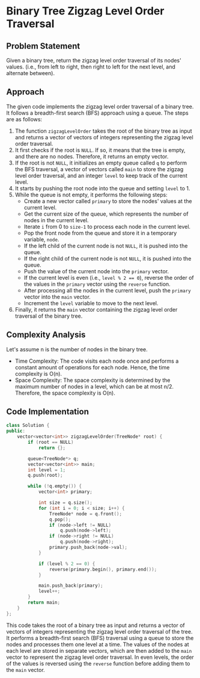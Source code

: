 
# Binary Tree Zigzag Level Order Traversal

## Problem Statement

Given a binary tree, return the zigzag level order traversal of its nodes' values. (i.e., from left to right, then right to left for the next level, and alternate between).

## Approach

The given code implements the zigzag level order traversal of a binary tree. It follows a breadth-first search (BFS) approach using a queue. The steps are as follows:

1. The function `zigzagLevelOrder` takes the root of the binary tree as input and returns a vector of vectors of integers representing the zigzag level order traversal.
2. It first checks if the root is `NULL`. If so, it means that the tree is empty, and there are no nodes. Therefore, it returns an empty vector.
3. If the root is not `NULL`, it initializes an empty queue called `q` to perform the BFS traversal, a vector of vectors called `main` to store the zigzag level order traversal, and an integer `level` to keep track of the current level.
4. It starts by pushing the root node into the queue and setting `level` to 1.
5. While the queue is not empty, it performs the following steps:
   - Create a new vector called `primary` to store the nodes' values at the current level.
   - Get the current size of the queue, which represents the number of nodes in the current level.
   - Iterate `i` from 0 to `size-1` to process each node in the current level.
   - Pop the front node from the queue and store it in a temporary variable, `node`.
   - If the left child of the current node is not `NULL`, it is pushed into the queue.
   - If the right child of the current node is not `NULL`, it is pushed into the queue.
   - Push the value of the current node into the `primary` vector.
   - If the current level is even (i.e., `level % 2 == 0`), reverse the order of the values in the `primary` vector using the `reverse` function.
   - After processing all the nodes in the current level, push the `primary` vector into the `main` vector.
   - Increment the `level` variable to move to the next level.
6. Finally, it returns the `main` vector containing the zigzag level order traversal of the binary tree.

## Complexity Analysis

Let's assume n is the number of nodes in the binary tree.

- Time Complexity: The code visits each node once and performs a constant amount of operations for each node. Hence, the time complexity is O(n).
- Space Complexity: The space complexity is determined by the maximum number of nodes in a level, which can be at most n/2. Therefore, the space complexity is O(n).

## Code Implementation

```cpp
class Solution {
public:
    vector<vector<int>> zigzagLevelOrder(TreeNode* root) {
        if (root == NULL)
            return {};

        queue<TreeNode*> q;
        vector<vector<int>> main;
        int level = 1;
        q.push(root);

        while (!q.empty()) {
            vector<int> primary;

            int size = q.size();
            for (int i = 0; i < size; i++) {
                TreeNode* node = q.front();
                q.pop();
                if (node->left != NULL)
                    q.push(node->left);
                if (node->right != NULL)
                    q.push(node->right);
                primary.push_back(node->val);
            }

            if (level % 2 == 0) {
                reverse(primary.begin(), primary.end());
            }

            main.push_back(primary);
            level++;
        }
        return main;
    }
};
```

This code takes the root of a binary tree as input and returns a vector of vectors of integers representing the zigzag level order traversal of the tree. It performs a breadth-first search (BFS) traversal using a queue to store the nodes and processes them one level at a time. The values of the nodes at each level are stored in separate vectors, which are then added to the `main` vector to represent the zigzag level order traversal. In even levels, the order of the values is reversed using the `reverse` function before adding them to the `main` vector.
